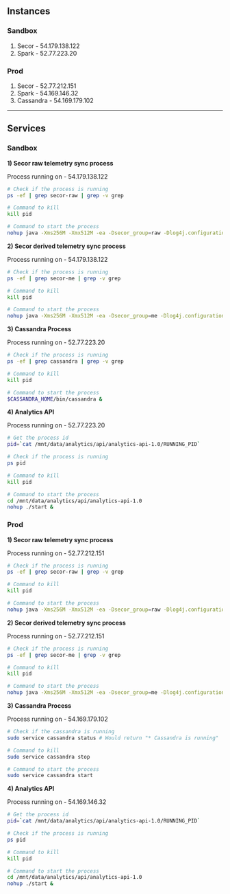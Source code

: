 ## Instances ##

### Sandbox ###

1. Secor - 54.179.138.122
2. Spark - 52.77.223.20

### Prod ###

1. Secor - 52.77.212.151
2. Spark - 54.169.146.32
3. Cassandra - 54.169.179.102

***

## Services ##

### Sandbox ###

**1) Secor raw telemetry sync process**

Process running on - 54.179.138.122

```sh 
# Check if the process is running
ps -ef | grep secor-raw | grep -v grep

# Command to kill
kill pid

# Command to start the process
nohup java -Xms256M -Xmx512M -ea -Dsecor_group=raw -Dlog4j.configuration=log4j.sandbox.properties -Dconfig=secor.sandbox.partition.properties -cp secor-raw/secor-0.2-SNAPSHOT.jar:lib/* com.pinterest.secor.main.ConsumerMain &
```

**2) Secor derived telemetry sync process**

Process running on - 54.179.138.122

```sh 
# Check if the process is running
ps -ef | grep secor-me | grep -v grep

# Command to kill
kill pid

# Command to start the process
nohup java -Xms256M -Xmx512M -ea -Dsecor_group=me -Dlog4j.configuration=log4j.sandbox.properties -Dconfig=secor.sandbox.partition.properties -cp secor-me/secor-0.2-SNAPSHOT.jar:lib/* com.pinterest.secor.main.ConsumerMain &
```

**3) Cassandra Process**

Process running on - 52.77.223.20

```sh 
# Check if the process is running
ps -ef | grep cassandra | grep -v grep

# Command to kill
kill pid

# Command to start the process
$CASSANDRA_HOME/bin/cassandra &
```

**4) Analytics API**

Process running on - 52.77.223.20

```sh 
# Get the process id
pid=`cat /mnt/data/analytics/api/analytics-api-1.0/RUNNING_PID`

# Check if the process is running
ps pid

# Command to kill
kill pid

# Command to start the process
cd /mnt/data/analytics/api/analytics-api-1.0 
nohup ./start &
```

### Prod ###

**1) Secor raw telemetry sync process**

Process running on - 52.77.212.151

```sh 
# Check if the process is running
ps -ef | grep secor-raw | grep -v grep

# Command to kill
kill pid

# Command to start the process
nohup java -Xms256M -Xmx512M -ea -Dsecor_group=raw -Dlog4j.configuration=log4j.sandbox.properties -Dconfig=secor.sandbox.partition.properties -cp secor-raw/secor-0.2-SNAPSHOT.jar:lib/* com.pinterest.secor.main.ConsumerMain &
```

**2) Secor derived telemetry sync process**

Process running on - 52.77.212.151

```sh 
# Check if the process is running
ps -ef | grep secor-me | grep -v grep

# Command to kill
kill pid

# Command to start the process
nohup java -Xms256M -Xmx512M -ea -Dsecor_group=me -Dlog4j.configuration=log4j.sandbox.properties -Dconfig=secor.sandbox.partition.properties -cp secor-me/secor-0.2-SNAPSHOT.jar:lib/* com.pinterest.secor.main.ConsumerMain &
```

**3) Cassandra Process**

Process running on - 54.169.179.102

```sh 
# Check if the cassandra is running
sudo service cassandra status # Would return "* Cassandra is running"

# Command to kill
sudo service cassandra stop

# Command to start the process
sudo service cassandra start
```

**4) Analytics API**

Process running on - 54.169.146.32

```sh 
# Get the process id
pid=`cat /mnt/data/analytics/api/analytics-api-1.0/RUNNING_PID`

# Check if the process is running
ps pid

# Command to kill
kill pid

# Command to start the process
cd /mnt/data/analytics/api/analytics-api-1.0 
nohup ./start &
```